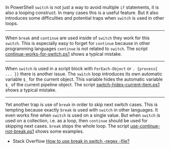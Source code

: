 
In PowerShell `switch` is not just a way to avoid multiple `if` statements, it
is also a looping construct. In many cases this is a useful feature. But it
also introduces some difficulties and potential traps when `switch` is used
in other loops.

---

When `break` and `continue` are used inside of `switch` they work for this
`switch`. This is especially easy to forget for `continue` because in other
programming languages `continue` is not related to `switch`. The script
[continue-works-for-switch.ps1](continue-works-for-switch.ps1) shows a typical mistake.

---

When `switch` is used in a script block with `ForEach-Object` or `. {process{
... }}` there is another issue. The `switch` loop introduces its own automatic
variable `$_` for the current object. This variable hides the automatic
variable `$_` of the current pipeline object. The script
[switch-hides-current-item.ps1](switch-hides-current-item.ps1) shows a typical mistake.

---

Yet another trap is use of `break` in order to skip next switch cases. This is
tempting because exactly `break` is used with `switch` in other languages. It
even works fine when `switch` is used on a single value. But when `switch` is
used on a collection, i.e. as a loop, then `continue` should be used for
skipping next cases. `break` stops the whole loop. The script
[use-continue-not-break.ps1](use-continue-not-break.ps1) shows some examples.

- Stack Overflow [How to use break in switch -regex -file?](http://stackoverflow.com/q/29663589/323582)
